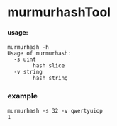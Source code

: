 # murmurhashTool
#### usage:
```shell
murmurhash -h
Usage of murmurhash:
  -s uint
    	hash slice
  -v string
    	hash string
```
### example
```shell
murmurhash -s 32 -v qwertyuiop
1
```
